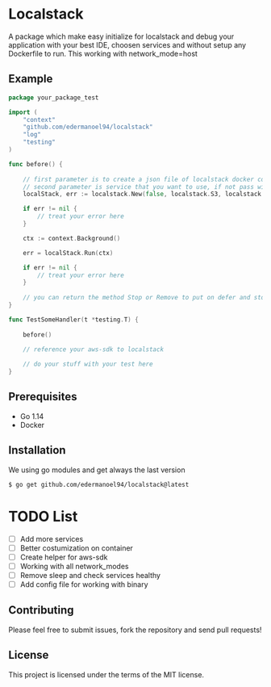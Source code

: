 # Localstack

A package which make easy initialize for localstack and debug your application with your best IDE, 
choosen services and without setup any Dockerfile to run. This working with network_mode=host

## Example

```go
package your_package_test

import (
    "context"
    "github.com/edermanoel94/localstack"
    "log"
    "testing"
)

func before() {
    
    // first parameter is to create a json file of localstack docker configurations and 
	// second parameter is service that you want to use, if not pass will get all services
    localStack, err := localstack.New(false, localstack.S3, localstack.SNS)

	if err != nil {
		// treat your error here
	}

	ctx := context.Background()

	err = localStack.Run(ctx)

	if err != nil {
		// treat your error here
	}
    
    // you can return the method Stop or Remove to put on defer and stop execution.
}

func TestSomeHandler(t *testing.T) {
    
    before()
    
    // reference your aws-sdk to localstack

    // do your stuff with your test here
}
```

## Prerequisites

- Go 1.14
- Docker

## Installation

We using go modules and get always the last version

```
$ go get github.com/edermanoel94/localstack@latest
```

# TODO List

- [ ] Add more services
- [ ] Better costumization on container
- [ ] Create helper for aws-sdk
- [ ] Working with all network_modes
- [ ] Remove sleep and check services healthy
- [ ] Add config file for working with binary

## Contributing

Please feel free to submit issues, fork the repository and send pull requests!

## License

This project is licensed under the terms of the MIT license.
